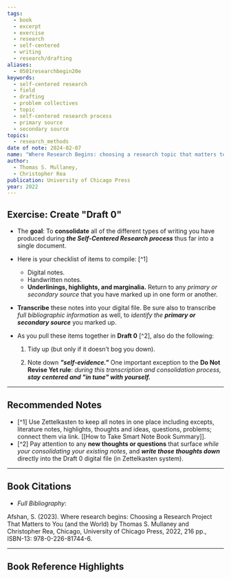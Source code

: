 ```yaml
---
tags:
  - book
  - excerpt
  - exercise
  - research
  - self-centered
  - writing
  - research/drafting
aliases:
  - 0501researchbegin20e
keywords:
  - self-centered research
  - field
  - drafting
  - problem collectives
  - topic
  - self-centered research process
  - primary source
  - secondary source
topics:
  - research_methods
date of note: 2024-02-07
name: "Where Research Begins: choosing a research topic that matters to you (and the world)"
author:
  - Thomas S. Mullaney,
  - Christopher Rea
publication: University of Chicago Press
year: 2022
---
```


## Exercise: Create "Draft 0"

- The **goal**: To **consolidate** all of the different types of writing you have produced during ***the Self-Centered Research process*** thus far into a single document.

- Here is your checklist of items to compile: [^1]
	- Digital notes. 
	- Handwritten notes. 
	- **Underlinings, highlights, and marginalia.** Return to any *primary or secondary source* that you have marked up in one form or another. 
	  
- **Transcribe** these notes into your digital file. Be sure also to transcribe *full bibliographic information* as well, to *identify the **primary or secondary source*** you marked up.
  
- As you pull these items together in **Draft 0** [^2], also do the following:
	1. Tidy up (but only if it doesn’t bog you down). 
	   
	2. Note down ***"self-evidence."*** One important exception to the **Do Not Revise Yet rule**: *during this transcription and consolidation process, **stay centered and "in tune" with yourself.***





----

## Recommended Notes

- [^1] Use Zettelkasten to keep all notes in one place including excepts, literature notes, highlights, thoughts and ideas, questions, problems; connect them via link. [[How to Take Smart Note Book Summary]].
- [^2] Pay attention to any **new thoughts or questions** that surface *while your consolidating your existing notes*, and ***write those thoughts down*** directly into the Draft 0 digital file (in Zettelkasten system).


----------
## Book Citations

- *Full Bibliography*:

Afshan, S. (2023). Where research begins: Choosing a Research Project That Matters to You (and the World) by Thomas S. Mullaney and Christopher Rea, Chicago, University of Chicago Press, 2022, 216 pp., ISBN-13: 978-0-226-81744-6.

-----------
##  Book Reference Highlights

